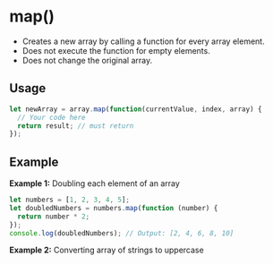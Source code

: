 # map()

- Creates a new array by calling a function for every array element.
- Does not execute the function for empty elements.
- Does not change the original array.

## Usage

```jsx
let newArray = array.map(function(currentValue, index, array) {
  // Your code here
  return result; // must return
});
```

## Example

**Example 1:** Doubling each element of an array

```jsx
let numbers = [1, 2, 3, 4, 5];
let doubledNumbers = numbers.map(function (number) {
  return number * 2;
});
console.log(doubledNumbers); // Output: [2, 4, 6, 8, 10]
```

**Example 2:** Converting array of strings to uppercase